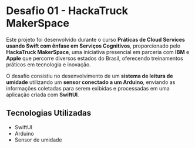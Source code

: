 # Desafio 01 - HackaTruck MakerSpace

Este projeto foi desenvolvido durante o curso **Práticas de Cloud Services usando Swift com ênfase em Serviços Cognitivos**, proporcionado pelo **HackaTruck MakerSpace**, uma iniciativa presencial em parceria com **IBM** e **Apple** que percorre diversos estados do Brasil, oferecendo treinamentos práticos em tecnologia e inovação.

O desafio consistiu no desenvolvimento de um **sistema de leitura de umidade** utilizando um **sensor conectado a um Arduino**, enviando as informações coletadas para serem exibidas e processadas em uma aplicação criada com **SwiftUI**.

## Tecnologias Utilizadas
- SwiftUI  
- Arduino  
- Sensor de umidade  

